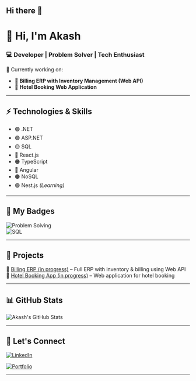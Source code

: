 ## Hi there 👋

# 👋 Hi, I'm Akash  

### 💻 Developer | Problem Solver | Tech Enthusiast  

🌟 Currently working on:  
- 🧾 **Billing ERP with Inventory Management (Web API)**  
- 🏨 **Hotel Booking Web Application**  

---

## ⚡ Technologies & Skills  
- 🟣 .NET  
- 🟢 ASP.NET  
- 🟡 SQL  
- 🔵 React.js  
- 🟠 TypeScript  
- 🔴 Angular  
- 🟤 NoSQL  
- 🟢 Nest.js *(Learning)*  



---

## 🏅 My Badges  
![Problem Solving](https://img.shields.io/badge/Problem%20Solving-★-orange)  
![SQL](https://img.shields.io/badge/SQL-★★-blue)  

---

## 📌 Projects  
🔹 [Billing ERP (in progress)](https://github.com/Akkash-Koley3108) – Full ERP with inventory & billing using Web API  
🔹 [Hotel Booking App (in progress)](https://github.com/Akkash-Koley3108) – Web application for hotel booking  

---

## 📊 GitHub Stats  
![Akash's GitHub Stats](https://github-readme-stats.vercel.app/api?username=Akkash-Koley3108&show_icons=true&theme=radical&count_private=true&include_all_commits=true)


---

## 🌱 Let's Connect  
[![LinkedIn](https://img.shields.io/badge/LinkedIn-blue?logo=linkedin)](https://www.linkedin.com/in/akkash-koley-4b3040226)
  
[![Portfolio](https://img.shields.io/badge/Portfolio-Coming%20Soon-green)](#)  

---
